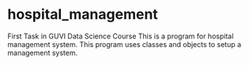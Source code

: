 # hospital_management
First Task in GUVI Data Science Course
This is a program for hospital management system.
This program uses classes and objects to setup a management system.
